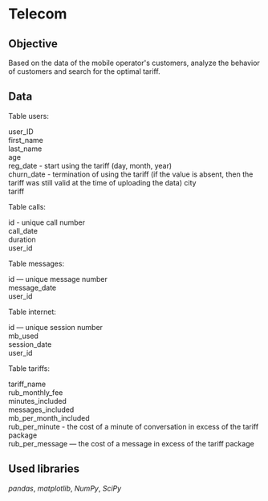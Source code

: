 # Telecom

## Objective

Based on the data of the mobile operator's customers, analyze the behavior of customers and search for the optimal tariff.

## Data

Table users:   

user_ID  
first_name  
last_name  
age  
reg_date - start using the tariff (day, month, year)  
churn_date  - termination of using the tariff (if the value is absent, then the tariff was still valid at the time of uploading the data)
city    
tariff   

Table calls:

id - unique call number  
call_date  
duration  
user_id    

Table messages:

id — unique message number  
message_date  
user_id  

Table internet:

id — unique session number  
mb_used   
session_date   
user_id   

Table tariffs:

tariff_name   
rub_monthly_fee   
minutes_included   
messages_included  
mb_per_month_included   
rub_per_minute - the cost of a minute of conversation in excess of the tariff package  
rub_per_message — the cost of a message  in excess of the tariff package  

## Used libraries

*pandas*, *matplotlib*, *NumPy*, *SciPy*  
